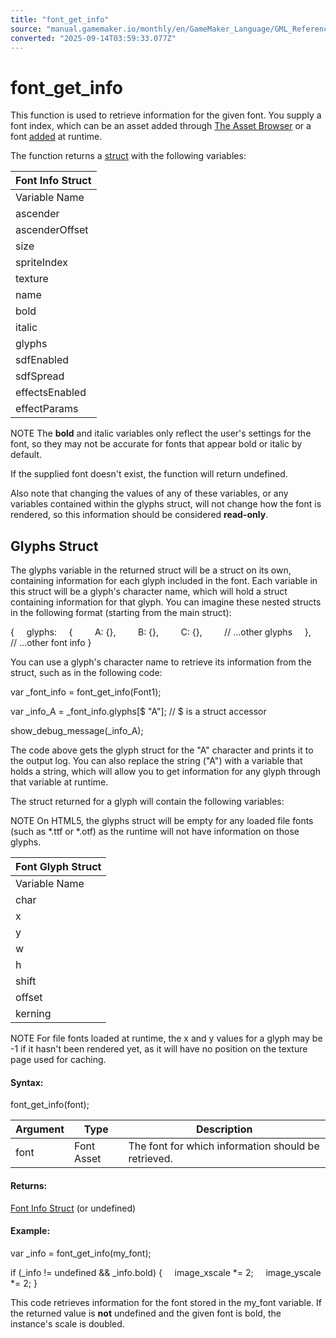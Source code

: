 ```yaml
---
title: "font_get_info"
source: "manual.gamemaker.io/monthly/en/GameMaker_Language/GML_Reference/Asset_Management/Fonts/font_get_info.htm"
converted: "2025-09-14T03:59:33.077Z"
---
```


# font\_get\_info

This function is used to retrieve information for the given font. You supply a font index, which can be an asset added through [The Asset Browser](../../../../Introduction/The_Asset_Browser.md) or a font [added](font_add.md) at runtime.

The function returns a [struct](../../../GML_Overview/Structs.md) with the following variables:

| Font Info Struct |
| --- |
| Variable Name | Data Type | Description |
| ascender | Real | The height of the font's ascender (in pixels) |
| ascenderOffset | Real | The maximum offset from the baseline to the top of the font (in pixels) |
| size | Real | The approximate size of the font (in pixels) |
| spriteIndex | Sprite Asset | The sprite index for the font if it was created from a sprite, otherwise an invalid sprite handle (-1) |
| texture | Real | -1 if the font was created from a sprite, otherwise the texture ID of the font |
| name | String | The name of the font |
| bold | Boolean | true if the font is bold, otherwise false (see NOTE below) |
| italic | Boolean | true if the font is italic, otherwise false (see NOTE below) |
| glyphs | Font Glyph Struct | A struct containing information for each glyph in the font (more information is given below) |
| sdfEnabled | Boolean | Whether SDF is enabled or disabled for this font |
| sdfSpread | Real | The SDF spread value set for this font |
| effectsEnabled | Boolean | Whether effects are enabled for this font |
| effectParams | Struct | The effects struct for this font, which can be changed with font_enable_effects |

NOTE The **bold** and italic variables only reflect the user's settings for the font, so they may not be accurate for fonts that appear bold or italic by default.

If the supplied font doesn't exist, the function will return undefined.

Also note that changing the values of any of these variables, or any variables contained within the glyphs struct, will not change how the font is rendered, so this information should be considered **read-only**.

## Glyphs Struct

The glyphs variable in the returned struct will be a struct on its own, containing information for each glyph included in the font. Each variable in this struct will be a glyph's character name, which will hold a struct containing information for that glyph. You can imagine these nested structs in the following format (starting from the main struct):

{
    glyphs:
    {
        A: {},
        B: {},
        C: {},
        // ...other glyphs
    },
    // ...other font info
}

You can use a glyph's character name to retrieve its information from the struct, such as in the following code:

var \_font\_info = font\_get\_info(Font1);

var \_info\_A = \_font\_info.glyphs\[$ "A"\]; // $ is a struct accessor

show\_debug\_message(\_info\_A);

The code above gets the glyph struct for the "A" character and prints it to the output log. You can also replace the string ("A") with a variable that holds a string, which will allow you to get information for any glyph through that variable at runtime.

The struct returned for a glyph will contain the following variables:

NOTE On HTML5, the glyphs struct will be empty for any loaded file fonts (such as \*.ttf or \*.otf) as the runtime will not have information on those glyphs.

| Font Glyph Struct |
| --- |
| Variable Name | Data Type | Description |
| char | Real | If the font was created from a sprite, this will be the image index of the glyph from that sprite, otherwise it will be its Unicode character numberNote: All variables below this will not be present in the struct if the font was created from a sprite |
| x | Real | The X position of the glyph on the texture page (in texels) |
| y | Real | The Y position of the glyph on the texture page (in texels) |
| w | Real | The width of the glyph on the texture page (in texels) |
| h | Real | The height of the glyph on the texture page (in texels) |
| shift | Real | The number of pixels to shift right when advancing to the next character (can be negative for shifting left) |
| offset | Real | The number of pixels to horizontally offset the rendering of this glyph without affecting the shift position (can be positive or negative) |
| kerning | Array | An array of integers containing kerning information in pairs (or groups of 2). The first integer in a pair is the Unicode value for a character, and the second integer is the amount to add to that character's shift value (can be positive or negative) if it is preceded by this glyph's character. |

NOTE For file fonts loaded at runtime, the x and y values for a glyph may be -1 if it hasn't been rendered yet, as it will have no position on the texture page used for caching.

#### Syntax:

font\_get\_info(font);

| Argument | Type | Description |
| --- | --- | --- |
| font | Font Asset | The font for which information should be retrieved. |

#### Returns:

[Font Info Struct](font_get_info.md) (or undefined)

#### Example:

var \_info = font\_get\_info(my\_font);

if (\_info != undefined && \_info.bold)
{
    image\_xscale \*= 2;
    image\_yscale \*= 2;
}

This code retrieves information for the font stored in the my\_font variable. If the returned value is **not** undefined and the given font is bold, the instance's scale is doubled.